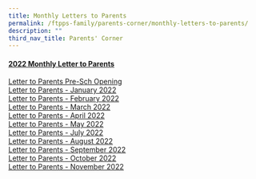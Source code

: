 ```yaml
---
title: Monthly Letters to Parents
permalink: /ftpps-family/parents-corner/monthly-letters-to-parents/
description: ""
third_nav_title: Parents' Corner
---
```

<h4><u>2022 Monthly Letter to Parents</u></h4>

[Letter to Parents Pre-Sch Opening](/files/Letter%20to%20Parents%20Pre-Sch%20Opening%20%2030%20Dec%202021%20Final.pdf)
<br>
[Letter to Parents - January 2022](/files/0122%20-%20Letter%20to%20Parents%20Final.pdf)
<br>
[Letter to Parents - February 2022](/files/0222%20-%20Letter%20to%20Parents%20Final.pdf)
<br>
[Letter to Parents - March 2022](/files/0322%20-%20Letter%20to%20Parents%20Final.pdf)
<br>
[Letter to Parents - April 2022](/files/0422%20-%20Letter%20to%20Parents%20Final.pdf)
<br>
[Letter to Parents - May 2022](/files/0522%20-%20Letter%20to%20Parents%20Final.pdf)
<br>
[Letter to Parents - July 2022](/files/Parents'%20Corner/Letter%20to%20Parents/2022/0722%20-%20Letter%20to%20Parents_Final.pdf)
<br>
[Letter to Parents - August 2022](/files/Parents'%20Corner/Letter%20to%20Parents/2022/0822%20-%20Letter%20to%20Parents_final.pdf)
<br>
[Letter to Parents - September 2022](/files/Parents'%20Corner/Letter%20to%20Parents/2022/0922%20-%20Letter%20to%20Parents%20Final.pdf)
<br>
[Letter to Parents - October 2022](/files/Parents'%20Corner/Letter%20to%20Parents/2022/1022%20-%20Letter%20to%20Parents%20Final.pdf)
<br>
[Letter to Parents - November 2022](/files/Parents'%20Corner/Letter%20to%20Parents/2022/1122%20-%20Letter%20to%20Parents%20Final.pdf)